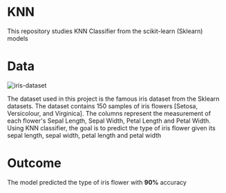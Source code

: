 # KNN
This repository studies KNN Classifier from the scikit-learn (Sklearn) models

# Data
![iris-dataset](https://github.com/john-ml-dev/iris_dataset/assets/78201996/79da95f4-c81d-4fce-8388-4256559f1fc2)

The dataset used in this project is the famous iris dataset from the Sklearn datasets. 
The dataset contains 150 samples of iris flowers [Setosa, Versicolour, and Virginica]. 
The columns represent the measurement of each flower's Sepal Length, Sepal Width, Petal Length and Petal Width.
Using KNN classifier, the goal is to predict the type of iris flower given its sepal length, sepal width, petal length and petal width

# Outcome
The model predicted the type of iris flower with **90%** accuracy
